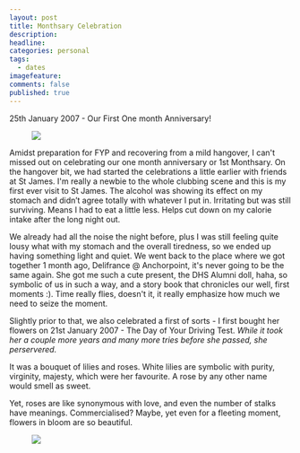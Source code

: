```yaml
---
layout: post
title: Monthsary Celebration
description: 
headline: 
categories: personal
tags:
  - dates
imagefeature: 
comments: false
published: true
---
```


25th January 2007 - Our First One month Anniversary! 

<figure>
	<a href="http://4.bp.blogspot.com/_m5e8Pqc8k3c/RcKEVhBODUI/AAAAAAAAAEs/3UHII8kE88w/s1600/DSCF0381.JPG"><img src="http://4.bp.blogspot.com/_m5e8Pqc8k3c/RcKEVhBODUI/AAAAAAAAAEs/3UHII8kE88w/s1600/DSCF0381.JPG"></a>
</figure>
 
Amidst preparation for FYP and recovering from a mild hangover, I can't missed out on celebrating our one month anniversary or 1st Monthsary.
On the hangover bit, we had started the celebrations a little earlier with friends at St James. I'm really a newbie to the whole clubbing scene and this is my first ever visit to St James. The alcohol was showing its effect on my stomach and didn’t agree totally with whatever I put in. Irritating but was still surviving. Means I had to eat a little less. Helps cut down on my calorie intake after the long night out. 

We already had all the noise the night before, plus I was still feeling quite lousy what with my stomach and the overall tiredness, so we ended up having something light and quiet. We went back to the place where we got together 1 month ago, Delifrance @ Anchorpoint, it's never going to be the same again. She got me such a cute present, the DHS Alumni doll, haha, so symbolic of us in such a way, and a story book that chronicles our well, first moments :). Time really flies, doesn't it, it really emphasize how much we need to seize the moment.

Slightly prior to that, we also celebrated a first of sorts - I first bought her flowers on 21st January 2007 - The Day of Your Driving Test. *While it took her a couple more years and many more tries before she passed, she perservered.*

It was a bouquet of lilies and roses. White lilies are symbolic with purity, virginity, majesty, which were her favourite. A rose by any other name would smell as sweet. 

Yet, roses are like synonymous with love, and even the number of stalks have meanings. Commercialised? Maybe, yet even for a fleeting moment, flowers in bloom are so beautiful.

<figure>
	<a href="http://4.bp.blogspot.com/_m5e8Pqc8k3c/RbNUyssgT4I/AAAAAAAAAAM/jse4KdEYCw4/s1600/weee%2B004.jpg"><img src="http://4.bp.blogspot.com/_m5e8Pqc8k3c/RbNUyssgT4I/AAAAAAAAAAM/jse4KdEYCw4/s1600/weee%2B004.jpg"></a>
</figure>
 